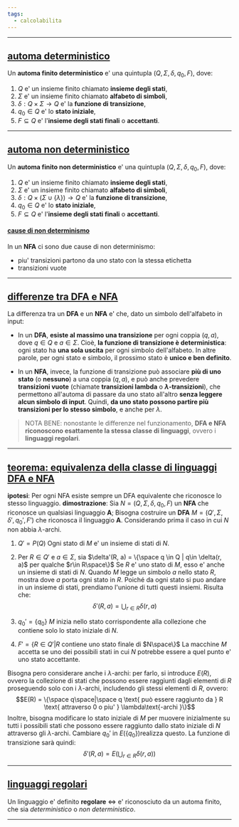 ```yaml
---
tags:
  - calcolabilita
---
```

___
## <u>automa deterministico</u>
Un **automa finito deterministico** e' una quintupla $(Q, \Sigma, \delta, q_0, F)$, dove:
1. $Q$ e' un insieme finito chiamato **insieme degli stati**,
2. $\Sigma$ e' un insieme finito chiamato **alfabeto di simboli**,
3. $\delta : Q\times\Sigma\to Q$ e' la **funzione di transizione**,
4. $q_0 \in Q$ e' lo **stato iniziale**,
5. $F \subseteq Q$ e' l'**insieme degli stati finali** o **accettanti**.
___
## <u>automa non deterministico</u>
Un **automa finito non deterministico** e' una quintupla $(Q, \Sigma, \delta, q_0, F)$, dove:
1. $Q$ e' un insieme finito chiamato **insieme degli stati**,
2. $\Sigma$ e' un insieme finito chiamato **alfabeto di simboli**,
3. $\delta : Q\times(\Sigma\cup\{\lambda\})\to Q$ e' la **funzione di transizione**,
4. $q_0 \in Q$ e' lo **stato iniziale**,
5. $F \subseteq Q$ e' l'**insieme degli stati finali** o **accettanti**.
#### <u>cause di non determinismo</u>
In un **NFA** ci sono due cause di non determinismo:
- piu' transizioni partono da uno stato con la stessa etichetta
- transizioni vuote
___
## <u>differenze tra DFA e NFA</u>
La differenza tra un **DFA** e un **NFA** e' che, dato un simbolo dell'alfabeto in input:

- In un **DFA**, **esiste al massimo una transizione** per ogni coppia $(q,a)$, dove $q\in Q$ e $a \in \Sigma$. Cioè, **la funzione di transizione è deterministica**: ogni stato ha **una sola uscita** per ogni simbolo dell'alfabeto. In altre parole, per ogni stato e simbolo, il prossimo stato è **unico e ben definito**.

- In un **NFA**, invece, la funzione di transizione può associare **più di uno stato** (o **nessuno**) a una coppia $(q,a)$, e può anche prevedere **transizioni vuote** (chiamate **transizioni lambda** o **$\lambda$-transizioni**), che permettono all'automa di passare da uno stato all'altro **senza leggere alcun simbolo di input**. Quindi, **da uno stato possono partire più transizioni per lo stesso simbolo**, e anche per $\lambda$.

> NOTA BENE:
> nonostante le differenze nel funzionamento, **DFA e NFA riconoscono esattamente la stessa classe di linguaggi**, ovvero i **linguaggi regolari**.
____
## <u>teorema: equivalenza della classe di linguaggi DFA e NFA</u>
**ipotesi**: Per ogni NFA esiste sempre un DFA equivalente che riconosce lo stesso linguaggio.
**dimostrazione**:
Sia $N = (Q, \Sigma, \delta, q_0, F$) un **NFA** che riconosce un qualsiasi linguaggio **A**; Bisogna costruire un **DFA** $M = (Q', \Sigma, \delta', q_0', F')$ che riconosca il linguaggio **A**.
Considerando prima il caso in cui $N$ non abbia $\lambda$-archi.

1. $Q' = P(Q)$
   Ogni stato di $M$ e' un insieme di stati di $N$.

2. Per $R \in Q'$ e $a \in \Sigma$, sia $\delta'(R, a) = \{\space q \in Q | q\in \delta(r, a)$ per qualche $r\in R\space\}$
   Se $R$ e' uno stato di $M$, esso e' anche un insieme di stati di $N$.  Quando $M$ legge un simbolo $a$ nello stato $R$, mostra dove $a$ porta ogni stato in $R$. Poiché da ogni stato si puo andare in un insieme di stati, prendiamo l'unione di tutti questi insiemi. Risulta che:
   $$\delta'(R, a) = \bigcup_{r\in R}\delta(r,a)$$
3. $q_0' = \{q_0\}$
   $M$ inizia nello stato corrispondente alla collezione che contiene solo lo stato iniziale di $N$.

4. $F' = \{R\in Q'|R$ contiene uno stato finale di $N\space\}$
   La macchine $M$ accetta se uno dei possibili stati in cui $N$ potrebbe essere a quel punto e' uno stato accettante.

Bisogna pero considerare anche i $\lambda$-archi: per farlo, si introduce $E(R)$, ovvero la collezione di stati che possono essere raggiunti dagli elementi di $R$ proseguendo solo con i $\lambda$-archi, includendo gli stessi elementi di $R$, ovvero:
$$E(R) = \{\space q\space|\space q \text{ può essere raggiunto da } R \text{ attraverso 0 o piu' } \lambda\text{-archi }\}$$
Inoltre, bisogna modificare lo stato iniziale di $M$ per muovere inizialmente su tutti i possibili stati che possono essere raggiunto dallo stato iniziale di $N$ attraverso gli $\lambda$-archi. Cambiare $q_0'$ in $E(\{q_0\})$realizza questo.
La funzione di transizione sarà quindi: $$\delta'(R, a) = E\left( \bigcup_{r\in R}\delta(r,a) \right)$$
___
## <u>linguaggi regolari</u>
Un linguaggio e' definito **regolare** $\iff$ e' riconosciuto da un automa finito, che sia *deterministico* o *non deterministico*.
___